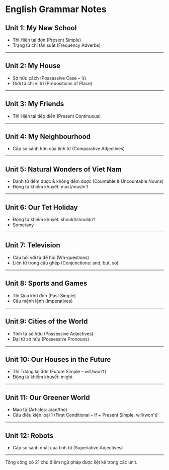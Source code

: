 # English Grammar Notes

## Unit 1: My New School

- Thì Hiện tại đơn (Present Simple)
- Trạng từ chỉ tần suất (Frequency Adverbs)

---

## Unit 2: My House

- Sở hữu cách (Possessive Case – ’s)
- Giới từ chỉ vị trí (Prepositions of Place)

---

## Unit 3: My Friends

- Thì Hiện tại tiếp diễn (Present Continuous)

---

## Unit 4: My Neighbourhood

- Cấp so sánh hơn của tính từ (Comparative Adjectives)

---

## Unit 5: Natural Wonders of Viet Nam

- Danh từ đếm được & không đếm được (Countable & Uncountable Nouns)
- Động từ khiếm khuyết: must/mustn't

---

## Unit 6: Our Tet Holiday

- Động từ khiếm khuyết: should/shouldn't
- Some/any

---

## Unit 7: Television

- Câu hỏi với từ để hỏi (Wh-questions)
- Liên từ trong câu ghép (Conjunctions: and, but, so)

---

## Unit 8: Sports and Games

- Thì Quá khứ đơn (Past Simple)
- Câu mệnh lệnh (Imperatives)

---

## Unit 9: Cities of the World

- Tính từ sở hữu (Possessive Adjectives)
- Đại từ sở hữu (Possessive Pronouns)

---

## Unit 10: Our Houses in the Future

- Thì Tương lai đơn (Future Simple – will/won't)
- Động từ khiếm khuyết: might

---

## Unit 11: Our Greener World

- Mạo từ (Articles: a/an/the)
- Câu điều kiện loại 1 (First Conditional – If + Present Simple, will/won't)

---

## Unit 12: Robots

- Cấp so sánh nhất của tính từ (Superlative Adjectives)

---

Tổng cộng có 21 chủ điểm ngữ pháp được liệt kê trong các unit.


